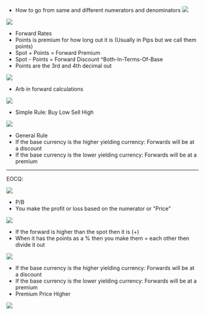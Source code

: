 

- How to go from same and different numerators and denominators 
![](https://i.imgur.com/6Fb3Fgm.png)




![](https://i.imgur.com/7AQLmR9.png)
- Forward Rates
- Points is premium for how long out it is (Usually in Pips but we call them points)
- Spot + Points = Forward Premium
- Spot - Points = Forward Discount 
^Both-In-Terms-Of-Base
- Points are the 3rd and 4th decimal out




![](https://i.imgur.com/D8UT7mC.png)
- Arb in forward calculations



![](https://i.imgur.com/KUn0JZs.png)
- Simple Rule: Buy Low Sell High



![](https://i.imgur.com/2ZfCxhi.png)
- General Rule
- If the base currency is the higher yielding currency: Forwards will be at a discount
- If the base currency is the lower yielding currency: Forwards will be at a premium

__________________________________________

EOCQ:

![](https://i.imgur.com/2p9ojDR.png)
- P/B
- You make the profit or loss based on the numerator or "Price"


![](https://i.imgur.com/kKqGjZ8.png)
- If the forward is higher than the spot then it is (+)
- When it has the points as a % then you make them = each other then divide it out


![](https://i.imgur.com/185Wxu4.png)
- If the base currency is the higher yielding currency: Forwards will be at a discount
- If the base currency is the lower yielding currency: Forwards will be at a premium
- Premium Price Higher

![](https://i.imgur.com/JMtBzCt.png)
